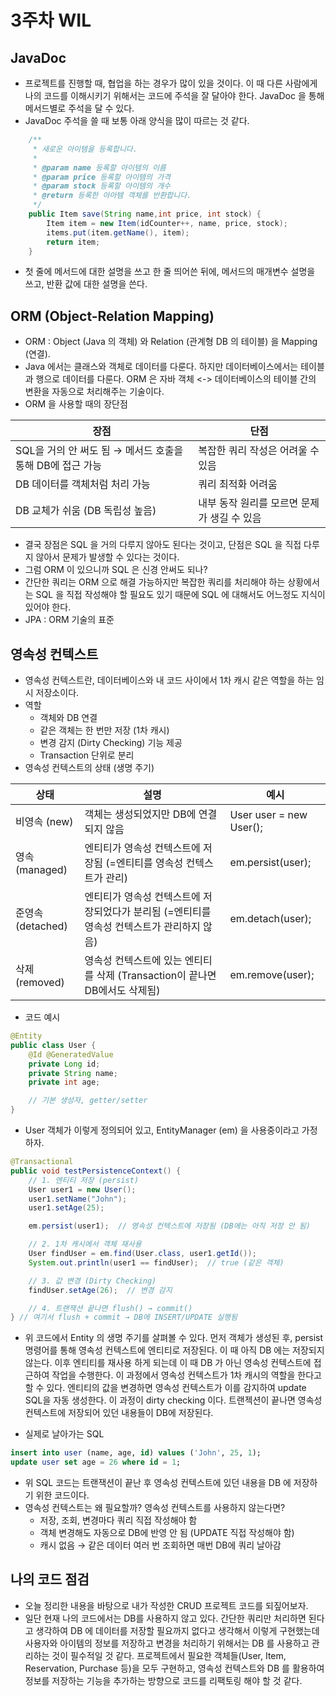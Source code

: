 # 3주차 WIL

## JavaDoc
- 프로젝트를 진행할 때, 협업을 하는 경우가 많이 있을 것이다. 이 때 다른 사람에게 나의 코드를 이해시키기 위해서는 코드에 주석을 잘 달아야 한다. JavaDoc 을 통해 메서드별로 주석을 달 수 있다.
- JavaDoc 주석을 쓸 때 보통 아래 양식을 많이 따르는 것 같다.
```java
    /**
     * 새로운 아이템을 등록합니다.
     *
     * @param name 등록할 아이템의 이름
     * @param price 등록할 아이템의 가격
     * @param stock 등록할 아이템의 개수
     * @return 등록한 아아템 객체를 반환합니다.
     */
    public Item save(String name,int price, int stock) {
        Item item = new Item(idCounter++, name, price, stock);
        items.put(item.getName(), item);
        return item;
    }
```
- 첫 줄에 메서드에 대한 설명을 쓰고 한 줄 띄어쓴 뒤에, 메서드의 매개변수 설명을 쓰고, 반환 값에 대한 설명을 쓴다.

## ORM (Object-Relation Mapping)
- ORM : Object (Java 의 객체) 와 Relation (관계형 DB 의 테이블) 을 Mapping (연결).
- Java 에서는 클래스와 객체로 데이터를 다룬다. 하지만 데이터베이스에서는 테이블과 행으로 데이터를 다룬다. ORM 은 자바 객체 <-> 데이터베이스의 테이블 간의 변환을 자동으로 처리해주는 기술이다.
- ORM 을 사용할 때의 장단점

| 장점 | 단점 |
|------|------|
| SQL을 거의 안 써도 됨 → 메서드 호출을 통해 DB에 접근 가능 | 복잡한 쿼리 작성은 어려울 수 있음 |
| DB 데이터를 객체처럼 처리 가능 | 쿼리 최적화 어려움 |
| DB 교체가 쉬움 (DB 독립성 높음) | 내부 동작 원리를 모르면 문제가 생길 수 있음 |
- 결국 장점은 SQL 을 거의 다루지 않아도 된다는 것이고, 단점은 SQL 을 직접 다루지 않아서 문제가 발생할 수 있다는 것이다.
- 그럼 ORM 이 있으니까 SQL 은 신경 안써도 되나?
- 간단한 쿼리는 ORM 으로 해결 가능하지만 복잡한 쿼리를 처리해야 하는 상황에서는 SQL 을 직접 작성해야 할 필요도 있기 때문에 SQL 에 대해서도 어느정도 지식이 있어야 한다.
- JPA : ORM 기술의 표준

## 영속성 컨텍스트
- 영속성 컨텍스트란, 데이터베이스와 내 코드 사이에서 1차 캐시 같은 역할을 하는 임시 저장소이다.
- 역할
  - 객체와 DB 연결
  - 같은 객체는 한 번만 저장 (1차 캐시)
  - 변경 감지 (Dirty Checking) 기능 제공
  - Transaction 단위로 분리
- 영속성 컨텍스트의 상태 (생명 주기)
  
| 상태              | 설명 | 예시 |
|-----------------|------|------|
| 비영속 (new)       | 객체는 생성되었지만 DB에 연결되지 않음 | User user = new User(); |
| 영속 (managed)    | 엔티티가 영속성 컨텍스트에 저장됨 (=엔티티를 영속성 컨텍스트가 관리) | em.persist(user); |
| 준영속 (detached)  | 엔티티가 영속성 컨텍스트에 저장되었다가 분리됨 (=엔티티를 영속성 컨텍스트가 관리하지 않음) | em.detach(user); |
| 삭제 (removed)    | 영속성 컨텍스트에 있는 엔티티를 삭제 (Transaction이 끝나면 DB에서도 삭제됨) | em.remove(user); |

- 코드 예시
```java
@Entity
public class User {
    @Id @GeneratedValue
    private Long id;
    private String name;
    private int age;

    // 기본 생성자, getter/setter
}
```
- User 객체가 이렇게 정의되어 있고, EntityManager (em) 을 사용중이라고 가정하자.
```java
@Transactional
public void testPersistenceContext() {
    // 1. 엔티티 저장 (persist)
    User user1 = new User();
    user1.setName("John");
    user1.setAge(25);

    em.persist(user1);  // 영속성 컨텍스트에 저장됨 (DB에는 아직 저장 안 됨)

    // 2. 1차 캐시에서 객체 재사용
    User findUser = em.find(User.class, user1.getId());
    System.out.println(user1 == findUser);  // true (같은 객체)

    // 3. 값 변경 (Dirty Checking)
    findUser.setAge(26);  // 변경 감지

    // 4. 트랜잭션 끝나면 flush() → commit()
} // 여기서 flush + commit → DB에 INSERT/UPDATE 실행됨
```
- 위 코드에서 Entity 의 생명 주기를 살펴볼 수 있다. 먼저 객체가 생성된 후, persist 명령어를 통해 영속성 컨텍스트에 엔티티로 저장된다. 이 때 아직 DB 에는 저장되지 않는다. 이후 엔티티를 재사용 하게 되는데 이 때 DB 가 아닌 영속성 컨텍스트에 접근하여 작업을 수행한다. 이 과정에서 영속성 컨텍스트가 1차 캐시의 역할을 한다고 할 수 있다. 엔티티의 값을 변경하면 영속성 컨텍스트가 이를 감지하여 update SQL을 자동 생성한다. 이 과정이 dirty checking 이다. 트랜젝션이 끝나면 영속성 컨텍스트에 저장되어 있던 내용들이 DB에 저장된다.


- 실제로 날아가는 SQL
```sql
insert into user (name, age, id) values ('John', 25, 1);
update user set age = 26 where id = 1;
```
- 위 SQL 코드는 트랜잭션이 끝난 후 영속성 컨텍스트에 있던 내용을 DB 에 저장하기 위한 코드이다.
- 영속성 컨텍스트는 왜 필요할까? 영속성 컨텍스트를 사용하지 않는다면?
  - 저장, 조회, 변경마다 쿼리 직접 작성해야 함
  - 객체 변경해도 자동으로 DB에 반영 안 됨 (UPDATE 직접 작성해야 함)
  - 캐시 없음 → 같은 데이터 여러 번 조회하면 매번 DB에 쿼리 날아감

## 나의 코드 점검
- 오늘 정리한 내용을 바탕으로 내가 작성한 CRUD 프로젝트 코드를 되짚어보자.
- 일단 현재 나의 코드에서는 DB를 사용하지 않고 있다. 간단한 쿼리만 처리하면 된다고 생각하여 DB 에 데이터를 저장할 필요까지 없다고 생각해서 이렇게 구현했는데 사용자와 아이템의 정보를 저장하고 변경을 처리하기 위해서는 DB 를 사용하고 관리하는 것이 필수적일 것 같다. 프로젝트에서 필요한 객체들(User, Item, Reservation, Purchase 등)을 모두 구현하고, 영속성 컨텍스트와 DB 를 활용하여 정보를 저장하는 기능을 추가하는 방향으로 코드를 리팩토링 해야 할 것 같다.
